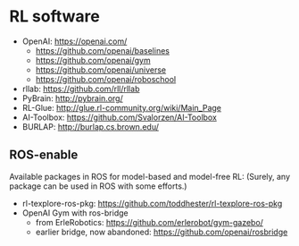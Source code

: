 # RL software

* OpenAI: https://openai.com/
  * https://github.com/openai/baselines
  * https://github.com/openai/gym
  * https://github.com/openai/universe
  * https://github.com/openai/roboschool
* rllab: https://github.com/rll/rllab
* PyBrain: http://pybrain.org/
* RL-Glue: http://glue.rl-community.org/wiki/Main_Page
* AI-Toolbox: https://github.com/Svalorzen/AI-Toolbox
* BURLAP: http://burlap.cs.brown.edu/

## ROS-enable
Available packages in ROS for model-based and model-free RL:
(Surely, any package can be used in ROS with some efforts.)
* rl-texplore-ros-pkg: https://github.com/toddhester/rl-texplore-ros-pkg
* OpenAI Gym with ros-bridge
  * from ErleRobotics: https://github.com/erlerobot/gym-gazebo/
  * earlier bridge, now abandoned: https://github.com/openai/rosbridge
